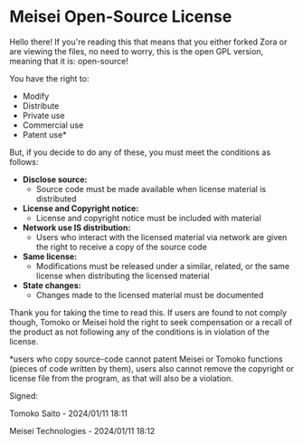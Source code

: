 # Meisei Open-Source License

Hello there! If you're reading this that means that you either forked Zora or are viewing the files, no need to worry, this is the open GPL version, meaning that it is: open-source!

You have the right to:
- Modify
- Distribute
- Private use
- Commercial use
- Patent use*

But, if you decide to do any of these, you must meet the conditions as follows:
- **Disclose source:**
  - Source code must be made available when license material is distributed
- **License and Copyright notice:**
  - License and copyright notice must be included with material
- **Network use IS distribution:**
  - Users who interact with the licensed material via network are given the right to receive a copy of the source code
- **Same license:**
  - Modifications must be released under a similar, related, or the same license when distributing the licensed material
- **State changes:**
  - Changes made to the licensed material must be documented

Thank you for taking the time to read this. If users are found to not comply though, Tomoko or Meisei hold the right to seek compensation or a recall of the product as not following any of the conditions is in violation of the license.

*users who copy source-code cannot patent Meisei or Tomoko functions (pieces of code written by them), users also cannot remove the copyright or license file from the program, as that will also be a violation.

Signed:

Tomoko Saito - 2024/01/11 18:11

Meisei Technologies - 2024/01/11 18:12
